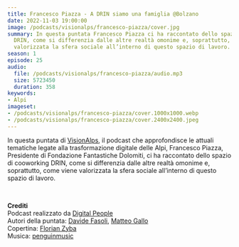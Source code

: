 ```yaml
---
title: Francesco Piazza - A DRIN siamo una famiglia @Bolzano
date: 2022-11-03 19:00:00
image: /podcasts/visionalps/francesco-piazza/cover.jpg
summary: In questa puntata Francesco Piazza ci ha raccontato dello spazio di cooworking
  DRIN, come si differenzia dalle altre realtà omonime e, soprattutto, come viene
  valorizzata la sfera sociale all’interno di questo spazio di lavoro.
season: 1
episode: 25
audio:
  file: /podcasts/visionalps/francesco-piazza/audio.mp3
  size: 5723450
  duration: 358
keywords:
- Alpi
imageset:
- /podcasts/visionalps/francesco-piazza/cover.1000x1000.webp
- /podcasts/visionalps/francesco-piazza/cover.2400x2400.jpeg
---
```


In questa puntata di [VisionAlps](https://www.visionalps.com/), il podcast che approfondisce le attuali tematiche legate alla trasformazione digitale delle Alpi, Francesco Piazza, Presidente di Fondazione Fantastiche Dolomiti, ci ha raccontato dello spazio di cooworking DRIN, come si differenzia dalle altre realtà omonime e, soprattutto, come viene valorizzata la sfera sociale all’interno di questo spazio di lavoro.

<br>

**Crediti**<br>
Podcast realizzato da [Digital People](https://w3id.org/digitalpeople)<br>
Autori della puntata: [Davide Fasoli](https://www.linkedin.com/in/davide-fasoli-2b3246179/), [Matteo Gallo](https://www.linkedin.com/in/matteo-gallo-4a5ab31a8/)<br>
Copertina: [Florian Zyba](https://www.linkedin.com/in/florian-zyba/)<br>
Musica: [penguinmusic](https://pixabay.com/users/penguinmusic-24940186/)